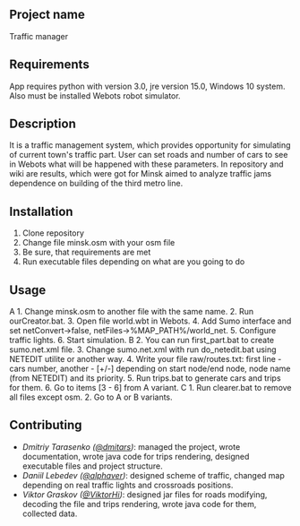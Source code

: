 Project name
----
Traffic manager

Requirements
----
App requires python with version 3.0, jre version 15.0, Windows 10 system. Also must be installed Webots robot simulator.

Description
----
It is a traffic management system, which provides opportunity for simulating of current town's traffic part. User can set roads and number of cars to see in Webots what will be happened with these parameters.
In repository and wiki are results, which were got for Minsk aimed to analyze traffic jams dependence on building of the third metro line.

Installation
----
1. Clone repository
2. Change file minsk.osm with your osm file
3. Be sure, that requirements are met
4. Run executable files depending on what are you going to do

Usage
----
A 1. Change minsk.osm to another file with the same name.
  2. Run ourCreator.bat.
  3. Open file world.wbt in Webots.
  4. Add Sumo interface and set netConvert->false, netFiles->%MAP_PATH%/world_net.
  5. Configure traffic lights.
  6. Start simulation.
B 2. You can run first_part.bat to create sumo.net.xml file.
  3. Change sumo.net.xml with run do_netedit.bat using NETEDIT utilite or another way.
  4. Write your file raw/routes.txt: first line - cars number, another - [+/-] depending on start node/end node, node name (from NETEDIT) and its priority.
  5. Run trips.bat to generate cars and trips for them.
  6. Go to items [3 - 6] from A variant.
C 1. Run clearer.bat to remove all files except osm.
  2. Go to A or B variants.

Contributing
----
* _Dmitriy Tarasenko ([@dmitars](github.com/dmitars))_: managed the project, wrote documentation, wrote java code for trips rendering, designed executable files and project structure.
* _Daniil Lebedev ([@alphaver](github.com/alphaver))_: designed scheme of traffic, changed map depending on real traffic lights and crossroads positions.
* _Viktor Graskov ([@ViktorHi](github.com/ViktoHi))_: designed jar files for roads modifying, decoding the file and trips rendering, wrote java code for them, collected data.
